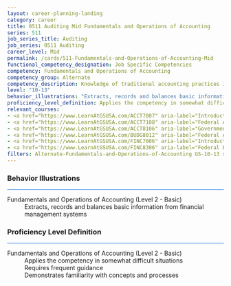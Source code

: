 ```yaml
---
layout: career-planning-landing
category: career
title: 0511 Auditing Mid Fundamentals and Operations of Accounting
series: 511
job_series_title: Auditing
job_series: 0511 Auditing
career_level: Mid
permalink: /cards/511-Fundamentals-and-Operations-of-Accounting-Mid
functional_competency_designation: Job Specific Competencies
competency: Fundamentals and Operations of Accounting
competency_group: Alternate
competency_description: Knowledge of traditional accounting practices including accrual, obligations, and costs methods
level: "10-13"
behavior_illustrations: "Extracts, records and balances basic information from financial management systems"
proficiency_level_definition: Applies the competency in somewhat difficult situations ? Requires frequent guidance ? Demonstrates familiarity with concepts and processes 
relevant_courses: 
- <a href="https://www.LearnAtGSUSA.com/ACCT7007" aria-label="Introduction to Federal Accounting (ACCT7001), GSU - https://www.LearnAtGSUSA.com/ACCT7007">Introduction to Federal Accounting (ACCT7001), GSU</a>
- <a href="https://www.LearnAtGSUSA.com/ACCT7108" aria-label="Federal Accounting Standards (ACCT7102), GSU - https://www.LearnAtGSUSA.com/ACCT7108">Federal Accounting Standards (ACCT7102), GSU</a>
- <a href="https://www.LearnAtGSUSA.com/ACCT8106" aria-label="Government Standard General Ledger (ACCT8100), GSU - https://www.LearnAtGSUSA.com/ACCT8106">Government Standard General Ledger (ACCT8100), GSU</a>
- <a href="https://www.LearnAtGSUSA.com/BUDG8012" aria-label="Federal Activity Costing, Analysis and Reporting (BUDG8010), GSU - https://www.LearnAtGSUSA.com/BUDG8012">Federal Activity Costing, Analysis and Reporting (BUDG8010), GSU</a>
- <a href="https://www.LearnAtGSUSA.com/FINC7006" aria-label="Introduction to Financial Management (FINC7000), GSU - https://www.LearnAtGSUSA.com/FINC7006">Introduction to Financial Management (FINC7000), GSU</a>
- <a href="https://www.LearnAtGSUSA.com/FINC8306" aria-label="Federal Budgeting, Execution and Accounting&#58; The Relationship (FINC8300), GSU - https://www.LearnAtGSUSA.com/FINC8306">Federal Budgeting, Execution and Accounting&#58; The Relationship (FINC8300), GSU</a>
filters: Alternate-Fundamentals-and-Operations-of-Accounting GS-10-13 series-0511
---
```


<div class="desktop:grid-col-6 margin-y-3">
  <div class="border-top-2 bg-white padding-3 shadow-5 height-full members-hover border-1px button-border border-top-blue radius-lg card-text-color">
    <h3>Behavior Illustrations</h3>
    <hr style="background-color: #1b74e0 !important;"/>
    <dl class="text-base card-content-color"><dt>Fundamentals and Operations of Accounting (Level 2 - Basic)</dt><dd>Extracts, records and balances basic information from financial management systems</dd></dl>
  </div>
</div>
<div class="desktop:grid-col-6 margin-y-3">
  <div class="border-top-2 bg-white padding-3 shadow-5 height-full members-hover border-1px button-border border-top-blue radius-lg card-text-color">
    <h3>Proficiency Level Definition</h3>
     <hr style="background-color: #1b74e0 !important;"/>
    <dl class="text-base card-content-color"><dt>Fundamentals and Operations of Accounting (Level 2 - Basic)</dt><dd>Applies the competency in somewhat difficult situations </dd><dd> Requires frequent guidance </dd><dd> Demonstrates familiarity with concepts and processes </dd></dl>
  </div>
</div>